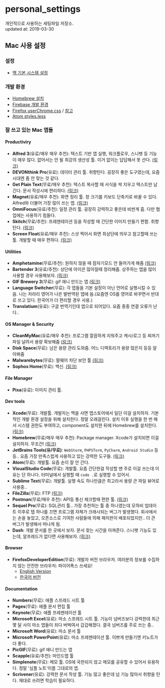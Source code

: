 # personal_settings

개인적으로 사용하는 세팅파일 저장소.  
updated at: 2019-03-30

## Mac 사용 설정
### 설정
- [맥 기본 시스템 설정](./mac/system_settings.md)

### 개발 환경
- [Homebrew 설치](https://brew.sh/index_ko.html)
- [Firebase 개발 환경](./firebase/firebase.md)
- [Firefox userChrome.css](./firefox/userChrome.css) / [참고](https://centell.github.io/firefox/2017/11/17/firefox-chromecss.html)
- [Atom styles.less](./atom/styles.less)

### 잘 쓰고 있는 Mac 앱들

#### Productiviry
- **Alfred 3**(유료/매우 매우 추천): 텍스트 기반 앱 실행, 워크플로우, 스니팻 등 기능이 매우 많다. 없어서는 안 될 최강의 생산성 툴. 이거 없이는 답답해서 못 산다. [(링크)](https://www.alfredapp.com/)
- **DEVONthink Pro**(유료): 데이터 관리 툴. 취향탄다. 굉장히 좋은 도구였는데, 요즘 시대엔 좀 안 맞는 것 같다.
- **Get Plain Text**(무료/매우 추천): 텍스트 복사할 때 서식을 싹 지우고 텍스트만 남긴다. 문서 작성시에 편리하다. [(링크)](https://itunes.apple.com/kr/app/get-plain-text/id508368068?mt=12)
- **Magnet**(유료/매우 추천): 화면 정리 툴. 창 크기를 키보드 단축키로 바꿀 수 있다. Alfred와 더불어 가장 많이 쓰는 앱. [(링크)](https://itunes.apple.com/kr/app/magnet-%EB%A7%88%EA%B7%B8%EB%84%B7/id441258766?mt=12)
- **OmniFocus**(유료/추천): 일정 관리 툴. 굉장히 강력하고 좋은데 비싼게 흠. 다만 협업에는 사용하기 힘들다.
- **Skitch**(무료/추천): 프레젠테이션 등을 작성할 때 간단한 이미지 만들기 편함. 취향탄다. [(링크)](https://evernote.com/intl/ko/products/skitch)
- **Screen Float**(유료/매우 추천): 스샷 찍어서 화면 최상단에 띄우고 참고할때 쓰는 툴. 개발할 때 매우 편하다. [(링크)](https://www.screenfloatapp.com/ScreenFloat_-_Make_your_Shots_fly/ScreenFloat_-_Make_your_Shots_fly%21.html)

#### Utilities
- **Amphetamine**(무료/추천): 원하지 않을 때 잠자기모드 안 들어가게 해줌 [(링크)](https://itunes.apple.com/kr/app/amphetamine/id937984704?mt=12)
- **Bartender 3**(유료/추천): 상단에 아이콘 많아질때 정리해줌. 상주하는 앱을 많이 사용할 경우 사용해보자. [(링크)](https://www.macbartender.com/)
- **GIF Brewery 3**(무료): gif 애니 만드는 앱 [(링크)](https://itunes.apple.com/kr/app/gif-brewery-3-by-gfycat/id1081413713?mt=12)
- **Language Switcher**(무료): 각 앱들을 기본 설정이 아닌 언어로 실행시킬 수 있음. 나는 차라리 영어가 나은 발번역된 앱에 씀.(요즘엔 OS를 영어로 바꾸면서 반대로 쓰고 있다. 한국어가 더 편리할 경우 사용.)
- **Translatium**(유료): 구글 번역기인데 앱으로 되어있다. 요즘 종종 연결 오류가 난다..

#### OS Manager & Security
- **CleanMyMac**(유료/매우 추천): 프로그램 깔끔하게 지워주고 캐시/로그 등 찌꺼기 파일 날려서 용량 확보해줌 [(링크)](https://macpaw.com/cleanmymac)
- **Disk Space**(무료): 남은 용량 관리 도와줌. 어느 디렉토리가 용량 많은지 등등 알아봐줌
- **Malwarebytes**(무료): 멀웨어 차단 보안 툴 [(링크)](https://www.malwarebytes.com/)
- **Sophos Home**(무료): 백신. [(링크)](https://home.sophos.com/en-us/download-mac-anti-virus.aspx)

#### File Manager
- **Pixa**(유료): 이미지 관리 툴.

#### Dev tools
- **Xcode**(무료): 개발툴. 개발자는 맥을 사면 앱스토어에서 일단 이걸 설치하자. 기본적인 개발 환경 설정을 위해 설치한다. 정말 오래걸린다. 설치 이후 실행을 한 번 해서 시스템 권한도 부여하고, component도 설치한 뒤에 Homebrew를 설치한다. [(링크)](https://itunes.apple.com/us/app/xcode/id497799835?mt=12)
- **Homebrew**(무료/매우 매우 추천): Package manager. Xcode가 설치되면 이걸 설치하자. 무조건! [(링크)](https://brew.sh/)
- **JetBrains Tools(유/무료)**: `WebStorm`, `PHPSTorm`, `PyCharm`, `Android Studio` 등등.. 요즘 가장 만족스럽게 사용하고 있는 강력한 도구들. [(링크)](https://www.jetbrains.com/products.html?fromMenu#)
- **Atom**(무료): 개발툴. 요즘 손이 잘 안 간다.
- **VisualStudio Code**(무료): 개발툴. 요즘 간단한걸 작성할 땐 주로 이걸 쓰는데 이유는 단 하나다. 터미널에서 실행할 때 `code .`로 실행할 수 있어서.
- **Sublime Text**(무료): 개발툴. 실행 속도 하나만큼은 최고라서 용량 큰 파일 뷰어로 사용중..
- **FileZilla**(무료): FTP [(링크)](https://filezilla-project.org/)
- **Postman**(무료/매우 추천): API등 통신 체크할때 편한 툴. [(링크)](https://www.getpostman.com/downloads/)
- **Sequel Pro**(무료): SQL관리 툴.. 가장 추천하는 툴 중 하나였는데 모하비 업데이트 이후로 탭 하나를 끄면 프로그램 자체가 크래시되는 버그가 발생했다. 회사에서는 손을 놓았고, 오픈소스로 기여한 사람들에 의해 패치판이 배포되었지만.. 더 큰 버그가 발생해서 떠나게 됨.
- **Dash**: 개발 문서를 한 곳에서 보자. 문서 찾는 시간을 아껴준다. 스니팻 기능도 있는데, 알프레드가 없다면 사용해보자. [(링크)](https://kapeli.com/dash)

#### Browser
- **FirefoxDeveloperEdition**(무료): 개발자 버전 브라우저. 여러분의 정보를 수집하지 않는 안전한 브라우저: 파이어폭스 쓰세요!
   - [English Version](https://www.mozilla.org/en-US/firefox/developer/)
   - [한국어 버전](https://www.mozilla.org/ko/firefox/developer/)
    

#### Documentation
- **Numbers**(무료): 애플 스프레드 시트 툴
- **Pages**(무료): 애플 문서 편집 툴
- **Keynote**(무료): 애플 프레젠테이션 툴
- **Microsoft Excel**(유료): 마소 스프레드 시트 툴. 기능이 넘버즈보다 강력한데 최근 몇 달 사이 마소 앱들이 죄다 버벅여서 갑갑해졌다. 결국 넘버즈를 주로 쓰는 중..
- **Microsoft Word**(유료): 마소 문서 툴
- **Microsoft PowerPoint**(유료): 마소 프레젠테이션 툴. 이쁘게 만들기엔 키노트가 더 좋다.
- **PicGIF**(무료): gif 애니 만드는 앱
- **Scapple**(유료/추천): 마인드맵 툴
- **Simplenote**(무료): 메모 툴. OS에 국한되지 않고 메모를 공유할 수 있어서 유용하다. 정말 '심플 노트'이름 그대로의 앱.
- **Scrivener**(유료): 강력한 문서 작성 툴. 기능 많고 좋은데 넘 기능 많아서 취향을 탄다. 재대로 쓰려면 학습이 필요하다.
